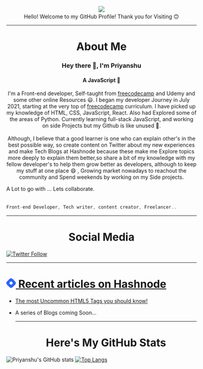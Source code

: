 <p align="center">
  <img src="https://i.postimg.cc/fTm6B97x/IMG-20211109-094634.jpg"><br/>
Hello! Welcome to my GitHub Profile! Thank you for Visiting 🙃
</p>
<hr />

<h1 align="center"> About Me </h1>
<h3 align="center"> Hey there 👋, I'm Priyanshu </h3>
   
<h4 align="center">A JavaScript 💛</h4>

<p align="center">I'm a Front-end developer, Self-taught from <a href="https://freecodecamp.org">freecodecamp</a> and Udemy and some other online Resources 😃.
  I began my developer Journey in July 2021, starting at the very top of <a href="https://freecodecamp.org">freecodecamp</a> curriculum. I have picked up my knowledge of HTML, CSS, JavaScript, React. Also had Explored some of the areas of Python. Currently learning full-stack JavaScript, and working on side Projects but my Github is like unused 🥲.
  <br/>
  <br/>
Although, I believe that a good learner is one who can explain other's in the best possible way, so create content on Twitter about my new experiences and make Tech Blogs at Hashnode because these make me Explore topics more deeply to explain them better,so share a bit of my knowledge with my fellow developer's to help them grow better as developers, although to keep my stuff at one place 😄 , Growing market nowadays to reachout the community and Spend weekends by working on my Side projects.
</p>

A Lot to go with ... Lets collaborate.

```js

Front-end Developer, Tech writer, content creator, Freelancer..

```
<hr />
<!-- My Socials -->
<h1 align="center">Social Media</h1>
<p align="cenetr">
<a href="" target="_blank" rel="noopener noreferrer"> <img alt="Twitter Follow" src="https://img.shields.io/twitter/follow/Kumar_Sons_off?color=%231128d4&label=Priyanshu%20Kumawat&logo=twitter&style=plastic"></a>
  
</p>
<hr />
<!-- My BLogs -->

# <a href="https://https://kumarsonsoff.hashnode.dev//"><img src="https://github.com/FrancescoXX/FrancescoXX/blob/main/CDyAuTy75.png" title="Hashnode" alt="Hashnode blog" width="25"/> Recent articles on Hashnode</a>

- [The most Uncommon HTML5 Tags you should know!](https://kumarsonsoff.hashnode.dev/the-most-uncommon-html5-tags)
- A series of Blogs coming Soon...
  
  <hr />

  <h1 align="center"> Here's My GitHub Stats </h1>
  
 ![Priyanshu's GitHub stats](https://github-readme-stats.vercel.app/api?username=kumarsonsoff3&show_icons=true&theme=highcontrast)
  [![Top Langs](https://github-readme-stats.vercel.app/api/top-langs/?username=kumarsonsoff3&layout=compact)](https://github.com/kumarsonsoff3/github-readme-stats)

